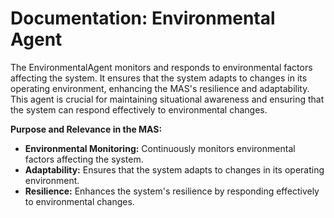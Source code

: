 # Documentation: Environmental Agent

The EnvironmentalAgent monitors and responds to environmental factors affecting the system. It ensures that the system adapts to changes in its operating environment, enhancing the MAS's resilience and adaptability. This agent is crucial for maintaining situational awareness and ensuring that the system can respond effectively to environmental changes.

**Purpose and Relevance in the MAS:**

- **Environmental Monitoring:** Continuously monitors environmental factors affecting the system.
- **Adaptability:** Ensures that the system adapts to changes in its operating environment.
- **Resilience:** Enhances the system's resilience by responding effectively to environmental changes.